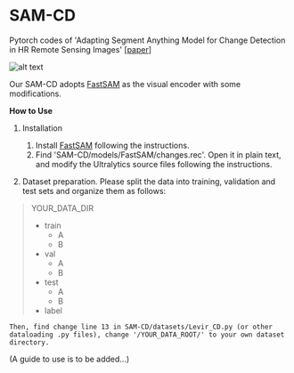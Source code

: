 # SAM-CD
Pytorch codes of 'Adapting Segment Anything Model for Change Detection in HR Remote Sensing Images' [[paper](http://arxiv.org/abs/2309.01429)]

![alt text](https://github.com/ggsDing/SAM-CD/blob/main/flowchart.png)

Our SAM-CD adopts [FastSAM](https://github.com/CASIA-IVA-Lab/FastSAM) as the visual encoder with some modifications.


**How to Use**
1. Installation
   1) Install [FastSAM](https://github.com/CASIA-IVA-Lab/FastSAM) following the instructions.
   2) Find 'SAM-CD/models/FastSAM/changes.rec'. Open it in plain text, and modify the Ultralytics source files following the instructions.

2. Dataset preparation.
   Please split the data into training, validation and test sets and organize them as follows:
   
>YOUR_DATA_DIR
>  - train
>    - A
>    - B
>  - val
>    - A
>    - B
>  - test
>    - A
>    - B
>  - label

    Then, find change line 13 in SAM-CD/datasets/Levir_CD.py (or other dataloading .py files), change '/YOUR_DATA_ROOT/' to your own dataset directory.




(A guide to use is to be added...)

